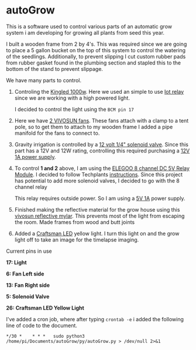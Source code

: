 # autoGrow
This is a software used to control various parts of an automatic grow system i am developing for growing all plants from seed this year.

I built a wooden frame from 2 by 4's. This was required since we are going to place a 5 gallon bucket on the top of this system to control the watering of the seedlings. Additionally, to prevent slipping I cut custom rubber pads from rubber gasket found in the plumbing section and stapled this to the bottom of the stand to prevent slippage. 

We have many parts to control.

1. Controling the [Kingled 1000w](https://www.amazon.com/Double-Spectrum-Greenhouse-Indoor-Flower/dp/B0185OLBPK). Here we used an simple to use [Iot relay](https://www.amazon.com/gp/product/B00WV7GMA2/ref=ppx_yo_dt_b_asin_title_o08_s00?ie=UTF8&psc=1) since we are working with a high powered light.

   I decided to control the light using the `BCM pin 17`

2. Here we have [2 VIVOSUN fans](https://www.amazon.com/gp/product/B07QW4YK9S/ref=ppx_yo_dt_b_asin_title_o06_s00?ie=UTF8&psc=1). These fans attach with a clamp to a tent pole, so to get them to attach to my wooden frame I added a pipe manifold for the fans to connect to. 

3. Gravity irrigation is controlled by a [12 volt 1/4" solenoid valve](https://www.amazon.com/gp/product/B00APDNPXG/ref=ppx_yo_dt_b_asin_title_o01_s00?ie=UTF8&psc=1). Since this part has a 12V and 12W rating, controlling this required purchasing a [12V 1A power supply](https://www.amazon.com/gp/product/B07QLKQLQQ/ref=ppx_yo_dt_b_asin_title_o00_s00?ie=UTF8&psc=1). 

4. To control **1 and 2** above, I am using the [ELEGOO 8 channel DC 5V Relay Module](https://www.amazon.com/gp/product/B01HCFJC0Y/ref=ppx_yo_dt_b_asin_title_o05_s01?ie=UTF8&psc=1). I decided to follow Techplants [instructions](https://www.youtube.com/watch?v=Ur0w7VeLX08). Since this project has potential to add more solenoid valves, I decided to go with the 8 channel relay
   
   This relay requires outside power. So I am using a [5V 1A](https://www.amazon.com/gp/product/B07KVZHVCS/ref=ppx_yo_dt_b_asin_title_o05_s00?ie=UTF8&psc=1) power supply.

5. Finished making the reflective material for the grow house using this [vivosun reflective mylar](https://www.amazon.com/gp/product/B018VI75CS/ref=ppx_yo_dt_b_asin_title_o05_s02?ie=UTF8&th=1). This prevents most of the light from escaping the room. Made frames from wood and butt joints

6. Added a [Craftsman LED](https://www.lowes.com/pd/CRAFTSMAN-2000-Lumen-LED-Portable-Work-Light/1000598689) yellow light. I turn this light on and the grow light off to take an image for the timelapse imaging.

Current pins in use

**17: Light**

**6: Fan Left side**

**13: Fan Right side**

**5: Solenoid Valve**

**26: Craftsman LED Yellow Light**


I've added a cron job, where after typing `crontab -e` i added the following line of code to the document.

```*/30 *    * * *   sudo python3 /home/pi/Documents/autoGrow/py/autoGrow.py > /dev/null 2>&1```